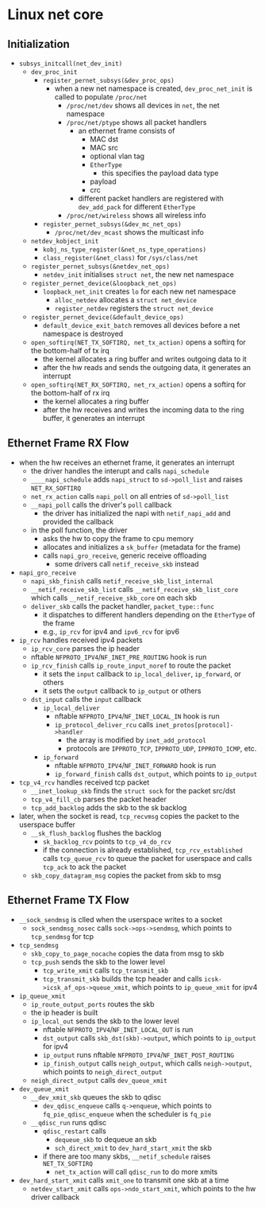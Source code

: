 Linux net core
==============

## Initialization

- `subsys_initcall(net_dev_init)`
  - `dev_proc_init`
    - `register_pernet_subsys(&dev_proc_ops)`
      - when a new net namespace is created, `dev_proc_net_init` is called to
        populate `/proc/net`
        - `/proc/net/dev` shows all devices in `net`, the net namespace
        - `/proc/net/ptype` shows all packet handlers
          - an ethernet frame consists of
            - MAC dst
            - MAC src
            - optional vlan tag
            - `EtherType`
              - this specifies the payload data type
            - payload
            - crc
          - different packet handlers are registered with `dev_add_pack` for
            different `EtherType`
        - `/proc/net/wireless` shows all wireless info
    - `register_pernet_subsys(&dev_mc_net_ops)`
      - `/proc/net/dev_mcast` shows the multicast info
  - `netdev_kobject_init`
    - `kobj_ns_type_register(&net_ns_type_operations)`
    - `class_register(&net_class)` for `/sys/class/net`
  - `register_pernet_subsys(&netdev_net_ops)`
    - `netdev_init` initialises `struct net`, the new net namespace
  - `register_pernet_device(&loopback_net_ops)`
    - `loopback_net_init` creates `lo` for each new net namespace
      - `alloc_netdev` allocates a `struct net_device`
      - `register_netdev` registers the `struct net_device`
  - `register_pernet_device(&default_device_ops)`
    - `default_device_exit_batch` removes all devices before a net namespace
      is destroyed
  - `open_softirq(NET_TX_SOFTIRQ, net_tx_action)` opens a softirq for the
    bottom-half of tx irq
    - the kernel allocates a ring buffer and writes outgoing data to it
    - after the hw reads and sends the outgoing data, it generates an
      interrupt
  - `open_softirq(NET_RX_SOFTIRQ, net_rx_action)` opens a softirq for the
    bottom-half of rx irq
    - the kernel allocates a ring buffer
    - after the hw receives and writes the incoming data to the ring buffer,
      it generates an interrupt

## Ethernet Frame RX Flow

- when the hw receives an ethernet frame, it generates an interrupt
  - the driver handles the interupt and calls `napi_schedule`
  - `____napi_schedule` adds `napi_struct` to `sd->poll_list` and raises
    `NET_RX_SOFTIRQ`
  - `net_rx_action` calls `napi_poll` on all entries of `sd->poll_list`
  - `__napi_poll` calls the driver's `poll` callback
    - the driver has initialized the napi with `netif_napi_add` and provided the
      callback
  - in the poll function, the driver
    - asks the hw to copy the frame to cpu memory
    - allocates and initializes a `sk_buffer` (metadata for the frame)
    - calls `napi_gro_receive`, generic receive offloading
      - some drivers call `netif_receive_skb` instead
- `napi_gro_receive`
  - `napi_skb_finish` calls `netif_receive_skb_list_internal`
  - `__netif_receive_skb_list` calls `__netif_receive_skb_list_core` which
    calls `__netif_receive_skb_core` on each skb
  - `deliver_skb` calls the packet handler, `packet_type::func`
    - it dispatches to different handlers depending on the `EtherType` of the
      frame
    - e.g., `ip_rcv` for ipv4 and `ipv6_rcv` for ipv6
- `ip_rcv` handles received ipv4 packets
  - `ip_rcv_core` parses the ip header
  - nftable `NFPROTO_IPV4`/`NF_INET_PRE_ROUTING` hook is run
  - `ip_rcv_finish` calls `ip_route_input_noref` to route the packet
    - it sets the `input` callback to `ip_local_deliver`, `ip_forward`, or
      others
    - it sets the `output` callback to `ip_output`  or others
  - `dst_input` calls the `input` callback
    - `ip_local_deliver`
      - nftable `NFPROTO_IPV4`/`NF_INET_LOCAL_IN` hook is run
      - `ip_protocol_deliver_rcu` calls `inet_protos[protocol]->handler`
        - the array is modified by `inet_add_protocol`
        - protocols are `IPPROTO_TCP`, `IPPROTO_UDP`, `IPPROTO_ICMP`, etc.
    - `ip_forward`
      - nftable `NFPROTO_IPV4`/`NF_INET_FORWARD` hook is run
      - `ip_forward_finish` calls `dst_output`, which points to `ip_output`
- `tcp_v4_rcv` handles received tcp packet
  - `__inet_lookup_skb` finds the `struct sock` for the packet src/dst
  - `tcp_v4_fill_cb` parses the packet header
  - `tcp_add_backlog` adds the skb to the sk backlog
- later, when the socket is read, `tcp_recvmsg` copies the packet to the
  userspace buffer
  - `__sk_flush_backlog` flushes the backlog
    - `sk_backlog_rcv` points to `tcp_v4_do_rcv`
    - if the connection is already established, `tcp_rcv_established` calls
      `tcp_queue_rcv` to queue the packet for userspace and calls `tcp_ack` to
      ack the packet
  - `skb_copy_datagram_msg` copies the packet from skb to msg

## Ethernet Frame TX Flow

- `__sock_sendmsg` is clled when the userspace writes to a socket
  - `sock_sendmsg_nosec` calls `sock->ops->sendmsg`, which points to
    `tcp_sendmsg` for tcp
- `tcp_sendmsg`
  - `skb_copy_to_page_nocache` copies the data from msg to skb
  - `tcp_push` sends the skb to the lower level
    - `tcp_write_xmit` calls `tcp_transmit_skb`
    - `tcp_transmit_skb` builds the tcp header and calls
      `icsk->icsk_af_ops->queue_xmit`, which points to `ip_queue_xmit` for
      ipv4
- `ip_queue_xmit`
  - `ip_route_output_ports` routes the skb
  - the ip header is built
  - `ip_local_out` sends the skb to the lower level
    - nftable `NFPROTO_IPV4`/`NF_INET_LOCAL_OUT` is run
    - `dst_output` calls `skb_dst(skb)->output`, which points to `ip_output`
      for ipv4
    - `ip_output` runs nftable `NFPROTO_IPV4`/`NF_INET_POST_ROUTING`
    - `ip_finish_output` calls `neigh_output`, which calls `neigh->output`,
      which points to `neigh_direct_output`
  - `neigh_direct_output` calls `dev_queue_xmit`
- `dev_queue_xmit`
  - `__dev_xmit_skb` queues the skb to qdisc
    - `dev_qdisc_enqueue` calls `q->enqueue`, which points to
      `fq_pie_qdisc_enqueue` when the scheduler is `fq_pie`
  - `__qdisc_run` runs qdisc
    - `qdisc_restart` calls
      - `dequeue_skb` to dequeue an skb
      - `sch_direct_xmit` to `dev_hard_start_xmit` the skb
    - if there are too many skbs, `__netif_schedule` raises `NET_TX_SOFTIRQ`
      - `net_tx_action` will call `qdisc_run` to do more xmits
- `dev_hard_start_xmit` calls `xmit_one` to transmit one skb at a time
  - `netdev_start_xmit` calls `ops->ndo_start_xmit`, which points to the
    hw driver callback
